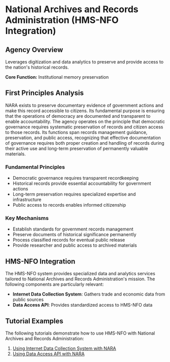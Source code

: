 # National Archives and Records Administration (HMS-NFO Integration)

## Agency Overview

Leverages digitization and data analytics to preserve and provide access to the nation's historical records.

**Core Function:** Institutional memory preservation

## First Principles Analysis

NARA exists to preserve documentary evidence of government actions and make this record accessible to citizens. Its fundamental purpose is ensuring that the operations of democracy are documented and transparent to enable accountability. The agency operates on the principle that democratic governance requires systematic preservation of records and citizen access to those records. Its functions span records management guidance, preservation, and public access, recognizing that effective documentation of governance requires both proper creation and handling of records during their active use and long-term preservation of permanently valuable materials.

### Fundamental Principles

- Democratic governance requires transparent recordkeeping
- Historical records provide essential accountability for government actions
- Long-term preservation requires specialized expertise and infrastructure
- Public access to records enables informed citizenship

### Key Mechanisms

- Establish standards for government records management
- Preserve documents of historical significance permanently
- Process classified records for eventual public release
- Provide researcher and public access to archived materials

## HMS-NFO Integration

The HMS-NFO system provides specialized data and analytics services tailored to National Archives and Records Administration's mission. The following components are particularly relevant:

- **Internet Data Collection System**: Gathers trade and economic data from public sources
- **Data Access API**: Provides standardized access to HMS-NFO data

## Tutorial Examples

The following tutorials demonstrate how to use HMS-NFO with National Archives and Records Administration:

1. [Using Internet Data Collection System with NARA](../tutorials/nara_internet_data_collection_system_tutorial.md)
2. [Using Data Access API with NARA](../tutorials/nara_data_access_api_tutorial.md)
